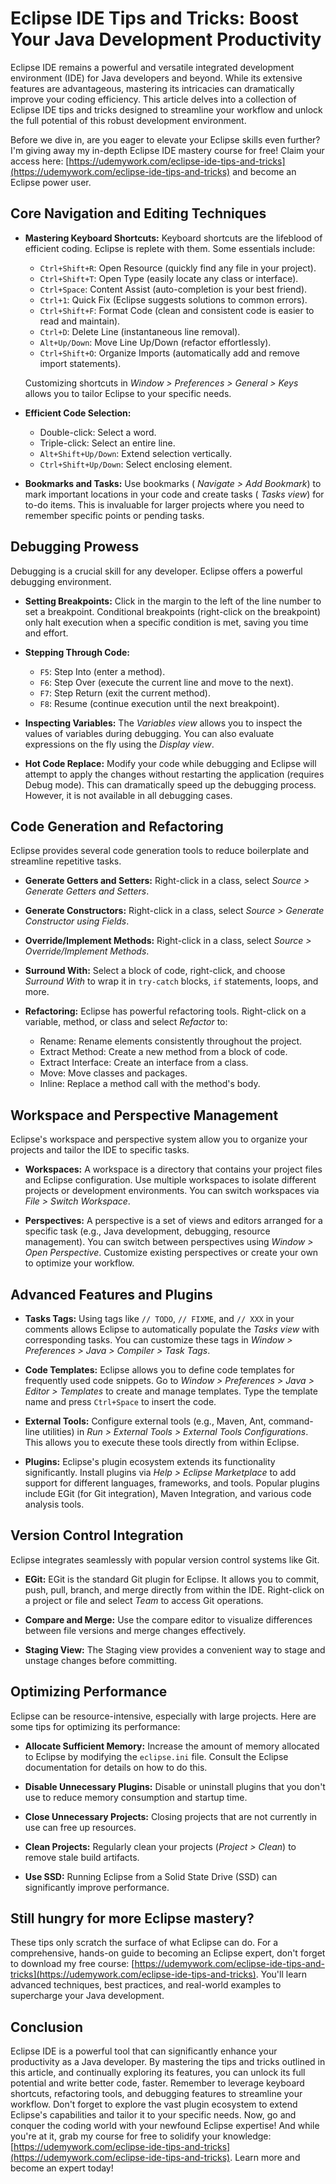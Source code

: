 # Eclipse IDE Tips and Tricks: Boost Your Java Development Productivity

Eclipse IDE remains a powerful and versatile integrated development environment (IDE) for Java developers and beyond. While its extensive features are advantageous, mastering its intricacies can dramatically improve your coding efficiency. This article delves into a collection of Eclipse IDE tips and tricks designed to streamline your workflow and unlock the full potential of this robust development environment.

Before we dive in, are you eager to elevate your Eclipse skills even further? I'm giving away my in-depth Eclipse IDE mastery course for free! Claim your access here: [https://udemywork.com/eclipse-ide-tips-and-tricks](https://udemywork.com/eclipse-ide-tips-and-tricks) and become an Eclipse power user.

## Core Navigation and Editing Techniques

*   **Mastering Keyboard Shortcuts:** Keyboard shortcuts are the lifeblood of efficient coding. Eclipse is replete with them. Some essentials include:
    *   `Ctrl+Shift+R`: Open Resource (quickly find any file in your project).
    *   `Ctrl+Shift+T`: Open Type (easily locate any class or interface).
    *   `Ctrl+Space`: Content Assist (auto-completion is your best friend).
    *   `Ctrl+1`: Quick Fix (Eclipse suggests solutions to common errors).
    *   `Ctrl+Shift+F`: Format Code (clean and consistent code is easier to read and maintain).
    *   `Ctrl+D`: Delete Line (instantaneous line removal).
    *   `Alt+Up/Down`: Move Line Up/Down (refactor effortlessly).
    *   `Ctrl+Shift+O`: Organize Imports (automatically add and remove import statements).

    Customizing shortcuts in *Window > Preferences > General > Keys* allows you to tailor Eclipse to your specific needs.

*   **Efficient Code Selection:**
    *   Double-click: Select a word.
    *   Triple-click: Select an entire line.
    *   `Alt+Shift+Up/Down`: Extend selection vertically.
    *   `Ctrl+Shift+Up/Down`: Select enclosing element.

*   **Bookmarks and Tasks:** Use bookmarks ( *Navigate > Add Bookmark*) to mark important locations in your code and create tasks ( *Tasks view*) for to-do items.  This is invaluable for larger projects where you need to remember specific points or pending tasks.

## Debugging Prowess

Debugging is a crucial skill for any developer. Eclipse offers a powerful debugging environment.

*   **Setting Breakpoints:** Click in the margin to the left of the line number to set a breakpoint.  Conditional breakpoints (right-click on the breakpoint) only halt execution when a specific condition is met, saving you time and effort.

*   **Stepping Through Code:**
    *   `F5`: Step Into (enter a method).
    *   `F6`: Step Over (execute the current line and move to the next).
    *   `F7`: Step Return (exit the current method).
    *   `F8`: Resume (continue execution until the next breakpoint).

*   **Inspecting Variables:** The *Variables view* allows you to inspect the values of variables during debugging.  You can also evaluate expressions on the fly using the *Display view*.

*   **Hot Code Replace:**  Modify your code while debugging and Eclipse will attempt to apply the changes without restarting the application (requires Debug mode). This can dramatically speed up the debugging process. However, it is not available in all debugging cases.

## Code Generation and Refactoring

Eclipse provides several code generation tools to reduce boilerplate and streamline repetitive tasks.

*   **Generate Getters and Setters:** Right-click in a class, select *Source > Generate Getters and Setters*.

*   **Generate Constructors:** Right-click in a class, select *Source > Generate Constructor using Fields*.

*   **Override/Implement Methods:** Right-click in a class, select *Source > Override/Implement Methods*.

*   **Surround With:** Select a block of code, right-click, and choose *Surround With* to wrap it in `try-catch` blocks, `if` statements, loops, and more.

*   **Refactoring:** Eclipse has powerful refactoring tools.  Right-click on a variable, method, or class and select *Refactor* to:
    *   Rename: Rename elements consistently throughout the project.
    *   Extract Method: Create a new method from a block of code.
    *   Extract Interface: Create an interface from a class.
    *   Move: Move classes and packages.
    *   Inline: Replace a method call with the method's body.

## Workspace and Perspective Management

Eclipse's workspace and perspective system allow you to organize your projects and tailor the IDE to specific tasks.

*   **Workspaces:** A workspace is a directory that contains your project files and Eclipse configuration. Use multiple workspaces to isolate different projects or development environments.  You can switch workspaces via *File > Switch Workspace*.

*   **Perspectives:** A perspective is a set of views and editors arranged for a specific task (e.g., Java development, debugging, resource management).  You can switch between perspectives using *Window > Open Perspective*.  Customize existing perspectives or create your own to optimize your workflow.

## Advanced Features and Plugins

*   **Tasks Tags:** Using tags like `// TODO`, `// FIXME`, and `// XXX` in your comments allows Eclipse to automatically populate the *Tasks view* with corresponding tasks.  You can customize these tags in *Window > Preferences > Java > Compiler > Task Tags*.

*   **Code Templates:** Eclipse allows you to define code templates for frequently used code snippets. Go to *Window > Preferences > Java > Editor > Templates* to create and manage templates. Type the template name and press `Ctrl+Space` to insert the code.

*   **External Tools:** Configure external tools (e.g., Maven, Ant, command-line utilities) in *Run > External Tools > External Tools Configurations*.  This allows you to execute these tools directly from within Eclipse.

*   **Plugins:** Eclipse's plugin ecosystem extends its functionality significantly.  Install plugins via *Help > Eclipse Marketplace* to add support for different languages, frameworks, and tools. Popular plugins include EGit (for Git integration), Maven Integration, and various code analysis tools.

## Version Control Integration

Eclipse integrates seamlessly with popular version control systems like Git.

*   **EGit:** EGit is the standard Git plugin for Eclipse.  It allows you to commit, push, pull, branch, and merge directly from within the IDE.  Right-click on a project or file and select *Team* to access Git operations.

*   **Compare and Merge:** Use the compare editor to visualize differences between file versions and merge changes effectively.

*   **Staging View:** The Staging view provides a convenient way to stage and unstage changes before committing.

## Optimizing Performance

Eclipse can be resource-intensive, especially with large projects.  Here are some tips for optimizing its performance:

*   **Allocate Sufficient Memory:** Increase the amount of memory allocated to Eclipse by modifying the `eclipse.ini` file.  Consult the Eclipse documentation for details on how to do this.

*   **Disable Unnecessary Plugins:** Disable or uninstall plugins that you don't use to reduce memory consumption and startup time.

*   **Close Unnecessary Projects:** Closing projects that are not currently in use can free up resources.

*   **Clean Projects:** Regularly clean your projects (*Project > Clean*) to remove stale build artifacts.

*   **Use SSD:** Running Eclipse from a Solid State Drive (SSD) can significantly improve performance.

## Still hungry for more Eclipse mastery?

These tips only scratch the surface of what Eclipse can do.  For a comprehensive, hands-on guide to becoming an Eclipse expert, don't forget to download my free course: [https://udemywork.com/eclipse-ide-tips-and-tricks](https://udemywork.com/eclipse-ide-tips-and-tricks). You'll learn advanced techniques, best practices, and real-world examples to supercharge your Java development.

## Conclusion

Eclipse IDE is a powerful tool that can significantly enhance your productivity as a Java developer. By mastering the tips and tricks outlined in this article, and continually exploring its features, you can unlock its full potential and write better code, faster.  Remember to leverage keyboard shortcuts, refactoring tools, and debugging features to streamline your workflow. Don't forget to explore the vast plugin ecosystem to extend Eclipse's capabilities and tailor it to your specific needs. Now, go and conquer the coding world with your newfound Eclipse expertise! And while you're at it, grab my course for free to solidify your knowledge: [https://udemywork.com/eclipse-ide-tips-and-tricks](https://udemywork.com/eclipse-ide-tips-and-tricks). Learn more and become an expert today!
